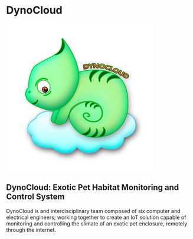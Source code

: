# DynoCloud

![logo](dynocloud_logo.jpg)

## DynoCloud: Exotic Pet Habitat Monitoring and Control System

DynoCloud is and interdisciplinary team composed of six computer and electrical engineers; working together to create an IoT solution capable of monitoring and controlling the climate of an exotic pet enclosure, remotely through the internet.